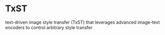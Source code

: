 # TxST
text-driven image style transfer (TxST) that leverages advanced image-text encoders to control arbitrary style transfer
